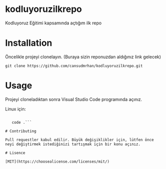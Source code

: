 # kodluyoruzilkrepo

Kodluyoruz Eğitimi kapsamında açtığım ilk repo

# Installation

Öncelikle projeyi clonelayın. (Buraya sizin reponuzdan aldığınız link gelecek)

`git clone https://github.com/cansudmrhan/kodluyoruzilkrepo.git`

# Usage

Projeyi cloneladıktan sonra Visual Studio Code programında açınız.

Linux için:

````cd kodluyoruzilkrepo

   code .```

# Contributing

Pull requestler kabul edilir. Büyük değişiklikler için, lütfen önce neyi değiştirmek istediğinizi tartışmak için bir konu açınız.

# Lisence

[MIT](https://choosealicense.com/licenses/mit/)
````
